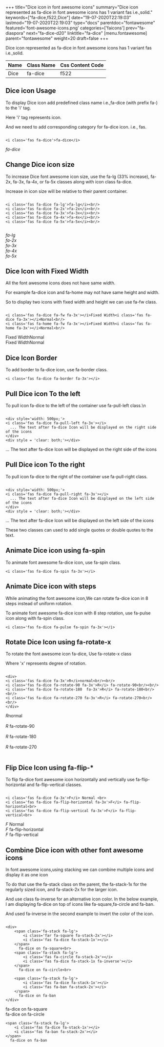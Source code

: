 +++
title="Dice icon in font awesome icons"
summary="Dice icon represented as fa-dice in font awesome icons has 1 variant fas i.e.,solid."
keywords=["fa-dice,f522,Dice"]
date="19-07-2020T22:19:03"
lastmod="19-07-2020T22:19:03"
type="docs"
parentdoc="fontawesome"
featured='font-awesome-icons.png'
categories=['faicons']
prev="fa-diaspora"
next="fa-dice-d20"
linktitle="fa-dice"
[menu.fontawesome]
parent="fontawesome"
weight=20
draft=false
+++


Dice icon represented as fa-dice in font awesome icons has 1 variant fas i.e.,solid.

<div class='table-responsive'><table class='table'><thead><tr><th>Name</th><th>Class Name</th><th>Css Content Code</th></tr></thead><tbody><tr><td>Dice</td><td>fa-dice</td><td>f522</td></tr></tbody></table></div>



## Dice icon Usage

To display Dice icon add predefined class name i.e.,fa-dice (with prefix fa-) to the 'i' tag.

Here 'i' tag represents icon.

And we need to add corresponding category for fa-dice icon. i.e., fas.


```

<i class='fas fa-dice'>fa-dice</i>
```

<i class='fas fa-dice'>fa-dice</i>




## Change Dice icon size
To increase Dice font awesome icon size, use the fa-lg (33% increase), fa-2x, fa-3x, fa-4x, or fa-5x classes along with icon class fa-dice.

Increase in icon size will be relative to their parent container. 

```

<i class='fas fa-dice fa-lg'>fa-lg</i><br/>
<i class='fas fa-dice fa-2x'>fa-2x</i><br/>
<i class='fas fa-dice fa-3x'>fa-3x</i><br/>
<i class='fas fa-dice fa-4x'>fa-4x</i><br/>
<i class='fas fa-dice fa-5x'>fa-5x</i><br/>
            
```

<i class='fas fa-dice fa-lg'>fa-lg</i><br/>
<i class='fas fa-dice fa-2x'>fa-2x</i><br/>
<i class='fas fa-dice fa-3x'>fa-3x</i><br/>
<i class='fas fa-dice fa-4x'>fa-4x</i><br/>
<i class='fas fa-dice fa-5x'>fa-5x</i><br/>
            



## Dice Icon with Fixed Width 

All the font awesome icons does not have same width.

For example fa-dice icon and fa-home may not have same height and width.

So to display two icons with fixed width and height we can use fa-fw class.


```

<i class='fas fa-dice fa-fw fa-3x'></i>Fixed Width<i class='fas fa-dice fa-3x'></i>Normal<br/>
<i class='fas fa-home fa-fw fa-3x'></i>Fixed Width<i class='fas fa-home fa-3x'></i>Normal<br/>
```

<i class='fas fa-dice fa-fw fa-3x'></i>Fixed Width<i class='fas fa-dice fa-3x'></i>Normal<br/>
<i class='fas fa-home fa-fw fa-3x'></i>Fixed Width<i class='fas fa-home fa-3x'></i>Normal<br/>



## Dice Icon Border 

To add border to fa-dice icon, use fa-border class.


```
<i class='fas fa-dice fa-border fa-3x'></i>

```
<i class='fas fa-dice fa-border fa-3x'></i>





## Pull Dice icon To the left

To pull icon fa-dice to the left of the container use fa-pull-left class.\n

```

<div style='width: 500px;'>
<i class='fas fa-dice fa-pull-left fa-3x'></i>
  ... The text after fa-dice Icon will be displayed on the right side of the icons
</div>
<div style = 'clear: both;'></div>
```

<div style='width: 500px;'>
<i class='fas fa-dice fa-pull-left fa-3x'></i>
  ... The text after fa-dice Icon will be displayed on the right side of the icons
</div>
<div style = 'clear: both;'></div>




## Pull Dice icon To the right
To pull icon fa-dice to the right of the container use fa-pull-right class.

```

<div style='width: 500px;'>
<i class='fas fa-dice fa-pull-right fa-3x'></i>
  ... The text after fa-dice Icon will be displayed on the left side of the icons
</div>
<div style = 'clear: both;'></div>
```

<div style='width: 500px;'>
<i class='fas fa-dice fa-pull-right fa-3x'></i>
  ... The text after fa-dice Icon will be displayed on the left side of the icons
</div>
<div style = 'clear: both;'></div>

These two classes can used to add single quotes or double quotes to the text.


## Animate Dice icon using fa-spin
To animate font awesome fa-dice icon, use fa-spin class.

```
<i class='fas fa-dice fa-spin fa-3x'></i>
```
<i class='fas fa-dice fa-spin fa-3x'></i>




## Animate Dice icon with steps
While animating the font awesome icon,We can rotate fa-dice icon in 8 steps instead of uniform rotation.

To animate font awesome fa-dice icon with 8 step rotation, use fa-pulse icon along with fa-spin class.


```
<i class='fas fa-dice fa-pulse fa-spin fa-3x'></i>

```
<i class='fas fa-dice fa-pulse fa-spin fa-3x'></i>





## Rotate Dice Icon using fa-rotate-x
To rotate the font awesome icon fa-dice, Use fa-rotate-x class

Where 'x' represents degree of rotation.


```

<div>
<i class='fas fa-dice fa-3x'>R</i>normal<br/><br/>
<i class='fas fa-dice fa-rotate-90 fa-3x'>R</i> fa-rotate-90<br/><br/> 
<i class='fas fa-dice fa-rotate-180  fa-3x'>R</i> fa-rotate-180<br/><br/> 
<i class='fas fa-dice fa-rotate-270 fa-3x'>R</i> fa-rotate-270<br/><br/>
</div>
```

<div>
<i class='fas fa-dice fa-3x'>R</i>normal<br/><br/>
<i class='fas fa-dice fa-rotate-90 fa-3x'>R</i> fa-rotate-90<br/><br/> 
<i class='fas fa-dice fa-rotate-180  fa-3x'>R</i> fa-rotate-180<br/><br/> 
<i class='fas fa-dice fa-rotate-270 fa-3x'>R</i> fa-rotate-270<br/><br/>
</div>




## Flip Dice Icon using fa-flip-*
To flip fa-dice font awesome icon horizontally and vertically use fa-flip-horizontal and fa-flip-vertical classes. 

```

<i class='fas fa-dice fa-3x'>F</i> Normal <br>
<i class='fas fa-dice fa-flip-horizontal fa-3x'>F</i> fa-flip-horizontal<br>
<i class='fas fa-dice fa-flip-vertical fa-3x'>F</i> fa-flip-vertical<br>
```

<i class='fas fa-dice fa-3x'>F</i> Normal <br>
<i class='fas fa-dice fa-flip-horizontal fa-3x'>F</i> fa-flip-horizontal<br>
<i class='fas fa-dice fa-flip-vertical fa-3x'>F</i> fa-flip-vertical<br>




## Combine Dice icon with other font awesome icons
In font awesome icons,using stacking we can combine multiple icons and display it as one icon 

To do that use the fa-stack class on the parent, the fa-stack-1x for the regularly sized icon, and fa-stack-2x for the larger icon.

And use class fa-inverse for an alternative icon color. 
In the below example, I am displaying fa-dice on top of icons like fa-square,fa-circle and fa-ban.

And used fa-inverse in the second example to invert the color of the icon.

```

<div>
    <span class='fa-stack fa-lg'>
        <i class='far fa-square fa-stack-2x'></i>
        <i class='fas fa-dice fa-stack-1x'></i>
    </span>
      fa-dice on fa-square<br>
    <span class='fa-stack fa-lg'>
        <i class='fas fa-circle fa-stack-2x'></i>
        <i class='fas fa-dice fa-stack-1x fa-inverse'></i>
    </span>
      fa-dice on fa-circle<br>

    <span class='fa-stack fa-lg'>
        <i class='fas fa-dice fa-stack-1x'></i>
        <i class='fas fa-ban fa-stack-2x'></i>
    </span>
      fa-dice on fa-ban
</div>
```

<div>
    <span class='fa-stack fa-lg'>
        <i class='far fa-square fa-stack-2x'></i>
        <i class='fas fa-dice fa-stack-1x'></i>
    </span>
      fa-dice on fa-square<br>
    <span class='fa-stack fa-lg'>
        <i class='fas fa-circle fa-stack-2x'></i>
        <i class='fas fa-dice fa-stack-1x fa-inverse'></i>
    </span>
      fa-dice on fa-circle<br>

    <span class='fa-stack fa-lg'>
        <i class='fas fa-dice fa-stack-1x'></i>
        <i class='fas fa-ban fa-stack-2x'></i>
    </span>
      fa-dice on fa-ban
</div>






